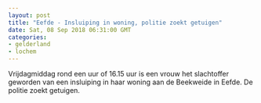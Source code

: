 ```yaml
---
layout: post
title: "Eefde - Insluiping in woning, politie zoekt getuigen"
date: Sat, 08 Sep 2018 06:31:00 GMT
categories: 
- gelderland 
- lochem 
---
```


Vrijdagmiddag rond een uur of 16.15 uur is een vrouw het slachtoffer geworden van een insluiping in haar woning aan de Beekweide in Eefde. De politie zoekt getuigen.
